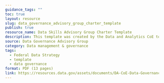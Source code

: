 ```yaml
---
guidance_tags: ""
toc: true
layout: resource
slug: data_governance_advisory_group_charter_template
publish: true
resource_name: Data Skills Advisory Group Charter Template
description: This template was created by the Data and Analytics CoE to help agencies as they build a Data Governance Advisory Group (DGAG) Charter. 
source: Data Governance Advisory Group
category: Data management & governance
tags:
  - Federal Data Strategy
  - template
  - data governance
format: PDF (13 pages)
link: https://resources.data.gov/assets/documents/DA-CoE-Data-Governance-Advisory-Group-(DGAG)-Charter-Template.pdf
---
```

